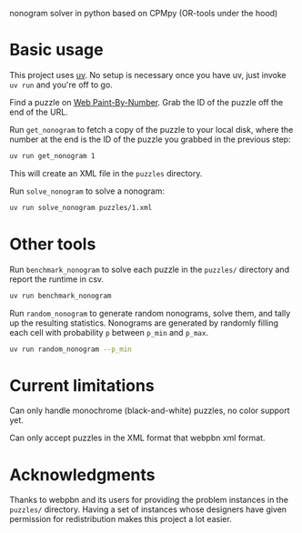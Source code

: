 nonogram solver in python based on CPMpy (OR-tools under the hood)

# Basic usage

This project uses [uv](https://docs.astral.sh/uv/). No setup is
necessary once you have uv, just invoke `uv run` and you're off to go.

Find a puzzle on [Web Paint-By-Number](https://webpbn.com/). Grab the
ID of the puzzle off the end of the URL.

Run `get_nonogram` to fetch a copy of the puzzle to your local disk,
where the number at the end is the ID of the puzzle you grabbed in the
previous step:

```bash
uv run get_nonogram 1
```

This will create an XML file in the `puzzles` directory.

Run `solve_nonogram` to solve a nonogram:

```bash
uv run solve_nonogram puzzles/1.xml
```

# Other tools

Run `benchmark_nonogram` to solve each puzzle in the `puzzles/`
directory and report the runtime in csv.

```bash
uv run benchmark_nonogram
```

Run `random_nonogram` to generate random nonograms, solve them, and
tally up the resulting statistics. Nonograms are generated by randomly
filling each cell with probability `p` between `p_min` and `p_max`.

```bash
uv run random_nonogram --p_min 
```

# Current limitations

Can only handle monochrome (black-and-white) puzzles, no color support
yet.

Can only accept puzzles in the XML format that webpbn xml format.

# Acknowledgments

Thanks to webpbn and its users for providing the problem instances in
the `puzzles/` directory. Having a set of instances whose designers
have given permission for redistribution makes this project a lot
easier.
